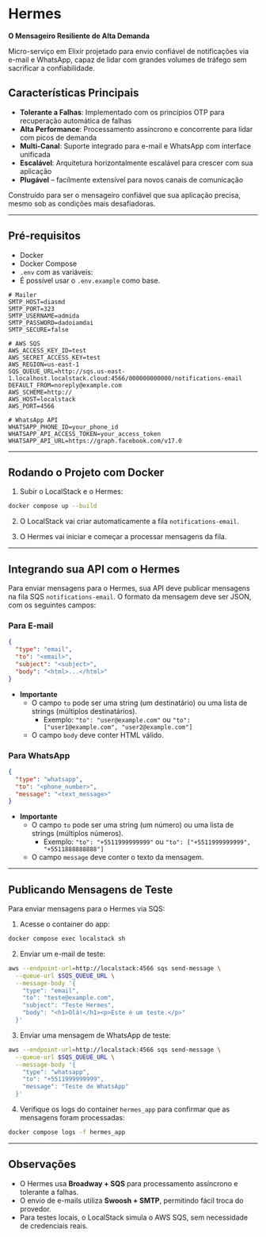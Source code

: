 # Hermes

**O Mensageiro Resiliente de Alta Demanda**

Micro-serviço em Elixir projetado para envio confiável de notificações via e-mail e WhatsApp, capaz de lidar com grandes volumes de tráfego sem sacrificar a confiabilidade.

## Características Principais

- **Tolerante a Falhas**: Implementado com os princípios OTP para recuperação automática de falhas
- **Alta Performance**: Processamento assíncrono e concorrente para lidar com picos de demanda
- **Multi-Canal**: Suporte integrado para e-mail e WhatsApp com interface unificada
- **Escalável**: Arquitetura horizontalmente escalável para crescer com sua aplicação
- **Plugável** – facilmente extensível para novos canais de comunicação  

Construído para ser o mensageiro confiável que sua aplicação precisa, mesmo sob as condições mais desafiadoras.

---

## Pré-requisitos

- Docker
- Docker Compose
- `.env` com as variáveis:
- É possível usar o `.env.example` como base.

```env
# Mailer
SMTP_HOST=diasmd
SMTP_PORT=323
SMTP_USERNAME=admida
SMTP_PASSWORD=dadoiamdai
SMTP_SECURE=false

# AWS SQS
AWS_ACCESS_KEY_ID=test
AWS_SECRET_ACCESS_KEY=test
AWS_REGION=us-east-1
SQS_QUEUE_URL=http://sqs.us-east-1.localhost.localstack.cloud:4566/000000000000/notifications-email
DEFAULT_FROM=noreply@example.com
AWS_SCHEME=http://
AWS_HOST=localstack
AWS_PORT=4566

# WhatsApp API
WHATSAPP_PHONE_ID=your_phone_id
WHATSAPP_API_ACCESS_TOKEN=your_access_token
WHATSAPP_API_URL=https://graph.facebook.com/v17.0
```

---

## Rodando o Projeto com Docker

1. Subir o LocalStack e o Hermes:

```bash
docker compose up --build
```

2. O LocalStack vai criar automaticamente a fila `notifications-email`.

3. O Hermes vai iniciar e começar a processar mensagens da fila.

---

## Integrando sua API com o Hermes

Para enviar mensagens para o Hermes, sua API deve publicar mensagens na fila SQS `notifications-email`. O formato da mensagem deve ser JSON, com os seguintes campos:
### Para E-mail

```json
{
  "type": "email",
  "to": "<email>",
  "subject": "<subject>",
  "body": "<html>...</html>"
}
```
- **Importante**
  - O campo `to` pode ser uma string (um destinatário) ou uma lista de strings (múltiplos destinatários). 
    - Exemplo: `"to": "user@example.com"` ou `"to": ["user1@example.com", "user2@example.com"]`
  - O campo `body` deve conter HTML válido.

### Para WhatsApp
```json
{
  "type": "whatsapp",
  "to": "<phone_number>",
  "message": "<text_message>"
}
```
- **Importante**
  - O campo `to` pode ser uma string (um número) ou uma lista de strings (múltiplos números).
    - Exemplo: `"to": "+5511999999999"` ou `"to": ["+5511999999999", "+5511888888888"]`
  - O campo `message` deve conter o texto da mensagem.

---

## Publicando Mensagens de Teste

Para enviar mensagens para o Hermes via SQS:

1. Acesse o container do app:

```bash
docker compose exec localstack sh
```

2. Enviar um e-mail de teste:

```bash
aws --endpoint-url=http://localstack:4566 sqs send-message \
  --queue-url $SQS_QUEUE_URL \
  --message-body '{
    "type": "email",
    "to": "teste@example.com",
    "subject": "Teste Hermes",
    "body": "<h1>Olá!</h1><p>Este é um teste.</p>"
  }'
```

3. Enviar uma mensagem de WhatsApp de teste:

```bash
aws --endpoint-url=http://localstack:4566 sqs send-message \
  --queue-url $SQS_QUEUE_URL \
  --message-body '{
    "type": "whatsapp",
    "to": "+5511999999999",
    "message": "Teste de WhatsApp"
  }'
```

4. Verifique os logs do container `hermes_app` para confirmar que as mensagens foram processadas:

```bash
docker compose logs -f hermes_app
```

---

## Observações

* O Hermes usa **Broadway + SQS** para processamento assíncrono e tolerante a falhas.
* O envio de e-mails utiliza **Swoosh + SMTP**, permitindo fácil troca do provedor.
* Para testes locais, o LocalStack simula o AWS SQS, sem necessidade de credenciais reais.